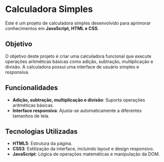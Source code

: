 # Calculadora Simples

Este é um projeto de calculadora simples desenvolvido para aprimorar conhecimentos em **JavaScript, HTML e CSS**.

## Objetivo

O objetivo deste projeto é criar uma calculadora funcional que execute operações aritméticas básicas como adição, subtração, multiplicação e divisão. A calculadora possui uma interface de usuário simples e responsiva.

## Funcionalidades

- **Adição, subtração, multiplicação e divisão**: Suporta operações aritméticas básicas.
- **Interface responsiva**: Ajusta-se automaticamente a diferentes tamanhos de tela.


## Tecnologias Utilizadas

- **HTML5**: Estrutura da página.
- **CSS3**: Estilização da interface, incluindo layout e design responsivo.
- **JavaScript**: Lógica de operações matemáticas e manipulação da DOM.


